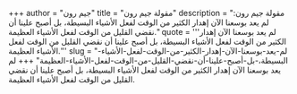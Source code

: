 +++
author = "جيم رون"
title = "مقولة جيم رون"
description = "مقولة جيم رون: لم يعد بوسعنا الآن إهدار الكثير من الوقت لفعل الأشياء البسيطة، بل أصبح علينا أن نقضي القليل من الوقت لفعل الأشياء العظيمة."
quote = '''لم يعد بوسعنا الآن إهدار الكثير من الوقت لفعل الأشياء البسيطة، بل أصبح علينا أن نقضي القليل من الوقت لفعل الأشياء العظيمة.'''
slug = "لم-يعد-بوسعنا-الآن-إهدار-الكثير-من-الوقت-لفعل-الأشياء-البسيطة،-بل-أصبح-علينا-أن-نقضي-القليل-من-الوقت-لفعل-الأشياء-العظيمة"
+++
لم يعد بوسعنا الآن إهدار الكثير من الوقت لفعل الأشياء البسيطة، بل أصبح علينا أن نقضي القليل من الوقت لفعل الأشياء العظيمة.

